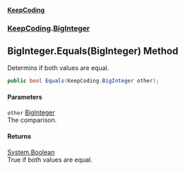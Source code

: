 #### [KeepCoding](index.md 'index')
### [KeepCoding](KeepCoding.md 'KeepCoding').[BigInteger](KeepCoding_BigInteger.md 'KeepCoding.BigInteger')
## BigInteger.Equals(BigInteger) Method
Determins if both values are equal.  
```csharp
public bool Equals(KeepCoding.BigInteger other);
```
#### Parameters
<a name='KeepCoding_BigInteger_Equals(KeepCoding_BigInteger)_other'></a>
`other` [BigInteger](KeepCoding_BigInteger.md 'KeepCoding.BigInteger')  
The comparison.
  
#### Returns
[System.Boolean](https://docs.microsoft.com/en-us/dotnet/api/System.Boolean 'System.Boolean')  
True if both values are equal.
